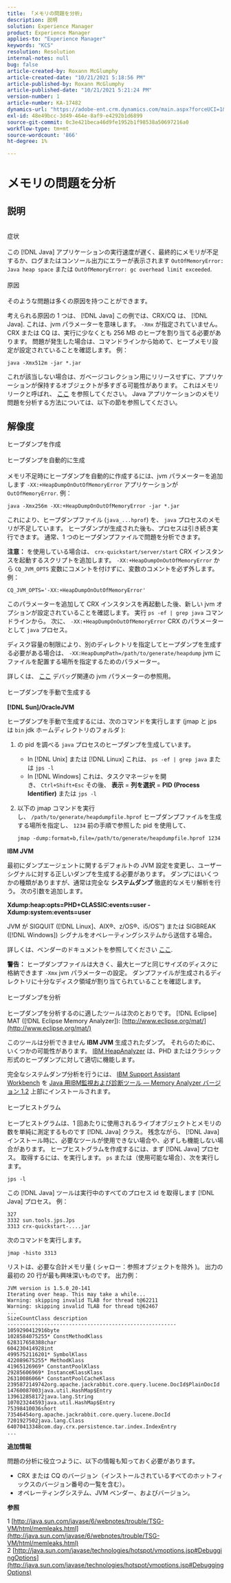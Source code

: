 ```yaml
---
title: 「メモリの問題を分析」
description: 説明
solution: Experience Manager
product: Experience Manager
applies-to: "Experience Manager"
keywords: "KCS"
resolution: Resolution
internal-notes: null
bug: false
article-created-by: Roxann McGlumphy
article-created-date: "10/21/2021 5:18:56 PM"
article-published-by: Roxann McGlumphy
article-published-date: "10/21/2021 5:21:24 PM"
version-number: 1
article-number: KA-17482
dynamics-url: "https://adobe-ent.crm.dynamics.com/main.aspx?forceUCI=1&pagetype=entityrecord&etn=knowledgearticle&id=ef6bccf5-9232-ec11-b6e5-000d3a5ba97a"
exl-id: 48e49bcc-3d49-464e-8af9-e4292b1d6899
source-git-commit: 0c3e421beca46d9fe1952b1f98538a50697216a0
workflow-type: tm+mt
source-wordcount: '866'
ht-degree: 1%

---
```


# メモリの問題を分析

## 説明

<br>症状<br><br>
この [!DNL Java] アプリケーションの実行速度が遅く、最終的にメモリが不足するか、ログまたはコンソール出力にエラーが表示されます `OutOfMemoryError: Java heap space` または `OutOfMemoryError: gc overhead limit exceeded`.
<br><br>原因<br><br>
そのような問題は多くの原因を持つことができます。

考えられる原因の 1 つは、 [!DNL Java] この例では、CRX/CQ は、 [!DNL Java]. これは、jvm パラメーターを意味します。 `-Xmx` が指定されていません。 CRX または CQ は、実行に少なくとも 256 MB のヒープを割り当てる必要があります。 問題が発生した場合は、コマンドラインから始めて、ヒープメモリ設定が設定されていることを確認します。 例：


```
java -Xmx512m -jar *.jar
```


これが該当しない場合は、ガベージコレクション用にリリースせずに、アプリケーションが保持するオブジェクトが多すぎる可能性があります。 これはメモリリークと呼ばれ、 [ここ](http://java.sun.com/javase/6/webnotes/trouble/TSG-VM/html/memleaks.html) を参照してください。 Java アプリケーションのメモリ問題を分析する方法については、以下の節を参照してください。


## 解像度

ヒープダンプを作成<br><br>ヒープダンプを自動的に生成<br><br>
メモリ不足時にヒープダンプを自動的に作成するには、jvm パラメーターを追加します `-XX:+HeapDumpOnOutOfMemoryError` アプリケーションが `OutOfMemoryError`. 例：


```
java -Xmx256m -XX:+HeapDumpOnOutOfMemoryError -jar *.jar
```


これにより、ヒープダンプファイル (`java_...hprof`) を、 `java` プロセスのメモリが不足しています。 ヒープダンプが生成された後も、プロセスは引き続き実行できます。 通常、1 つのヒープダンプファイルで問題を分析できます。

<b>注意：</b> を使用している場合は、 `crx-quickstart/server/start` CRX インスタンスを起動するスクリプトを追加します。 `-XX:+HeapDumpOnOutOfMemoryError` から `CQ_JVM_OPTS` 変数にコメントを付けずに、変数のコメントを必ず外します。 例：


```
CQ_JVM_OPTS='-XX:+HeapDumpOnOutOfMemoryError'
```


このパラメーターを追加して CRX インスタンスを再起動した後、新しい jvm オプションが設定されていることを確認します。 実行 `ps -ef | grep java` コマンドラインから。 次に、 `-XX:+HeapDumpOnOutOfMemoryError` CRX のパラメーターとして `java` プロセス。

ディスク容量の制限により、別のディレクトリを指定してヒープダンプを生成する必要がある場合は、 `-XX:HeapDumpPath=/path/to/generate/heapdump` jvm にファイルを配置する場所を指定するためのパラメーター。

詳しくは、 [ここ](http://java.sun.com/javase/technologies/hotspot/vmoptions.jsp#DebuggingOptions) デバッグ関連の jvm パラメーターの参照用。
<br><br>ヒープダンプを手動で生成する<br><br>
<b>[!DNL Sun]/OracleJVM</b>

ヒープダンプを手動で生成するには、次のコマンドを実行します (jmap と jps は `bin` jdk ホームディレクトリのフォルダ ):

1. の pid を調べる `java` プロセスのヒープダンプを生成しています。
   - In [!DNL Unix] または [!DNL Linux] これは、 `ps -ef | grep java` または `jps -l`
   - In [!DNL Windows] これは、タスクマネージャを開き、 `Ctrl+Shift+Esc` その後、 <b>表示</b> = <b>列を選択</b> = <b>PID (Process Identifier)</b> または `jps -l`
2. 以下の jmap コマンドを実行し、 `/path/to/generate/heapdumpfile.hprof` ヒープダンプファイルを生成する場所を指定し、 `1234` 前の手順で参照した pid を使用して、

   ```
   jmap -dump:format=b,file=/path/to/generate/heapdumpfile.hprof 1234
   ```


<b>IBM JVM</b>

最初にダンプエージェントに関するデフォルトの JVM 設定を変更し、ユーザーシグナルに対する正しいダンプを生成する必要があります。 ダンプにはいくつかの種類がありますが、通常は完全な <b>システムダンプ</b> 徹底的なメモリ解析を行う。 次の引数を追加します。

<b>Xdump:heap:opts=PHD+CLASSIC:events=user -Xdump:system:events=user</b>

JVM が SIGQUIT ([!DNL Linux]、AIX®、z/OS®、i5/OS™) または SIGBREAK ([!DNL Windows]) シグナルをオペレーティングシステムから送信する場合。

詳しくは、ベンダーのドキュメントを参照してください [ここ](http://pic.dhe.ibm.com/infocenter/java7sdk/v7r0/index.jsp?topic=%2Fcom.ibm.java.aix.70.doc%2Fdiag%2Fpreface%2Fchanges_70%2Foverview_gc.html).

<b>警告：</b> ヒープダンプファイルは大きく、最大ヒープと同じサイズのディスクに格納できます `-Xmx` jvm パラメーターの設定。 ダンプファイルが生成されるディレクトリに十分なディスク領域が割り当てられていることを確認します。
<br><br>ヒープダンプを分析<br><br>
ヒープダンプを分析するのに適したツールは次のとおりです。 [!DNL Eclipse] MAT ([!DNL Eclipse Memory Analyzer]): [http://www.eclipse.org/mat/](http://www.eclipse.org/mat/)

このツールは分析できません <b>IBM JVM</b> 生成されたダンプ。 それらのために、いくつかの可能性があります。 [IBM HeapAnalyzer](https://www.ibm.com/developerworks/community/groups/service/html/communityview?communityUuid=4544bafe-c7a2-455f-9d43-eb866ea60091) は、PHD またはクラシック形式のヒープダンプに対して適切に機能します。

完全なシステムダンプ分析を行うには、 [IBM Support Assistant Workbench](http://www-01.ibm.com/software/support/isa/) を [Java 用IBM監視および診断ツール — Memory Analyzer バージョン 1.2](http://www.ibm.com/developerworks/java/jdk/tools/memoryanalyzer/) 上部にインストールされます。
<br><br>ヒープヒストグラム<br><br>
ヒープヒストグラムは、1 回あたりに使用されるライブオブジェクトとメモリの数を単純に測定するものです [!DNL Java] クラス。 残念ながら、 [!DNL Java] インストール時に、必要なツールが使用できない場合や、必ずしも機能しない場合があります。 ヒープヒストグラムを作成するには、まず [!DNL Java] プロセス。 取得するには、を実行します。 `ps` または（使用可能な場合）、次を実行します。


```
jps -l
```


この [!DNL Java] ツールは実行中のすべてのプロセス id を取得します [!DNL Java] プロセス。 例：


```
327 
3332 sun.tools.jps.Jps
3313 crx-quickstart-....jar
```


次のコマンドを実行します。


```
jmap -histo 3313
```


リストは、必要な合計メモリ量 ( シャロー：参照オブジェクトを除外 )。 出力の最初の 20 行が最も興味深いものです。 出力例：


```
JVM version is 1.5.0_20-141
Iterating over heap. This may take a while...
Warning: skipping invalid TLAB for thread t@62211
Warning: skipping invalid TLAB for thread t@62467
...
SizeCountClass description
-------------------------------------------------------
1059290412916byte
1028584075255* ConstMethodKlass
628317658388char
604230414928int
4995752116201* SymbolKlass
422089675255* MethodKlass
41965126969* ConstantPoolKlass
29285606969* InstanceKlassKlass
26310086066* ConstantPoolCacheKlass
2395872149742org.apache.jackrabbit.core.query.lucene.DocId$PlainDocId
14760087003java.util.HashMap$Entry
139612858172java.lang.String
107023244593java.util.HashMap$Entry
75398410036short
73546454org.apache.jackrabbit.core.query.lucene.DocId
7201927502java.lang.Class
64070413348com.day.crx.persistence.tar.index.IndexEntry
...
```


<b>追加情報</b>

問題の分析に役立つように、以下の情報も知っておく必要があります。

- CRX または CQ のバージョン（インストールされているすべてのホットフィックスのバージョン番号の一覧を含む）。
- オペレーティングシステム、JVM ベンダー、およびバージョン。


<b>参照</b>

1 [http://java.sun.com/javase/6/webnotes/trouble/TSG-VM/html/memleaks.html](http://java.sun.com/javase/6/webnotes/trouble/TSG-VM/html/memleaks.html)
2 [http://java.sun.com/javase/technologies/hotspot/vmoptions.jsp#DebuggingOptions](http://java.sun.com/javase/technologies/hotspot/vmoptions.jsp#DebuggingOptions)

